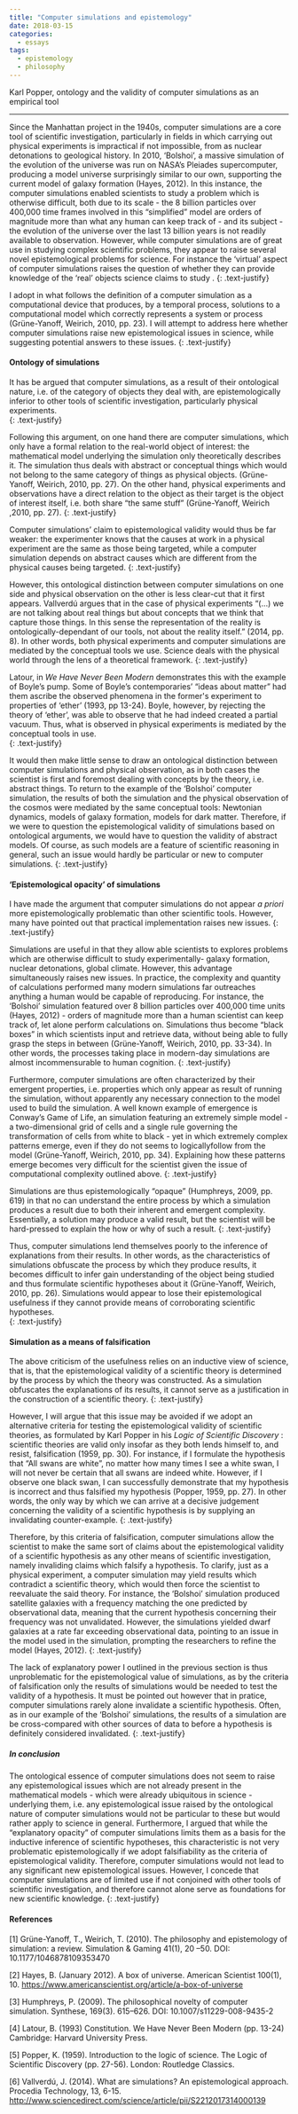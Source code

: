 ```yaml
---
title: "Computer simulations and epistemology"
date: 2018-03-15
categories:
  - essays
tags:
  - epistemology
  - philosophy
---
```


Karl Popper, ontology and the validity of computer simulations as an empirical tool

---
Since the Manhattan project in the 1940s, computer simulations are a core tool of scientific investigation, particularly in fields  in which carrying out physical experiments is impractical if not impossible, from as nuclear detonations to geological history. 
In 2010, ‘Bolshoi’, a massive simulation of the evolution of the universe was run on NASA’s Pleiades supercomputer, producing a model universe surprisingly similar to our own, supporting the current model of galaxy formation (Hayes, 2012). In this instance, the computer simulations enabled scientists to study a problem which is otherwise difficult, both due to its scale - the 8 billion particles over 400,000 time frames involved in this “simplified” model are orders of magnitude more than what any human can keep track of - and its subject - the evolution of the universe over the last 13 billion years is not readily available to observation. 
However, while computer simulations are of great use in studying complex scientific problems, they appear to raise several novel epistemological problems for science.  For instance the ‘virtual’ aspect of computer simulations raises the question of whether they can provide knowledge of the ‘real’ objects science claims to study . 
{: .text-justify}

I adopt in what follows the definition of a computer simulation as a computational device that produces, by a temporal process, solutions to a computational model which correctly represents a system or process (Grüne-Yanoff, Weirich, 2010, pp. 23).
I will attempt to address here whether computer simulations raise new epistemological issues in science, while suggesting potential answers to these issues.
{: .text-justify}

#### Ontology of simulations
It has be argued that computer simulations, as a result of their ontological nature, i.e. of the category of objects they deal with, are epistemologically inferior to other tools of scientific investigation, particularly physical experiments.  
{: .text-justify}

Following this argument, on one hand there are computer simulations, which only have a formal relation to the real-world object of interest: the mathematical model underlying the simulation only theoretically describes it. The simulation thus deals with abstract or conceptual things which would not belong to the same category of things as physical objects. (Grüne-Yanoff, Weirich, 2010, pp. 27). On the other hand, physical experiments and observations  have a direct relation to the object as their target is the object of interest itself, i.e. both share “the same stuff” (Grüne-Yanoff, Weirich ,2010, pp. 27).
{: .text-justify}

Computer simulations’  claim to epistemological validity would thus be far weaker: the experimenter knows that the causes at work in a physical experiment are the same as those being targeted,  while a computer simulation depends on abstract causes which are different from the physical causes being targeted. 
{: .text-justify}

However, this ontological distinction between computer simulations on one side and physical observation on the other is less clear-cut that it first appears. Vallverdú argues that in the case of physical experiments “(...) we are not talking about real things but about concepts that we think that capture those things. In this sense the representation of the reality is ontologically-dependant of our tools, not about the reality itself.” (2014, pp. 8). In other words, both physical experiments and computer simulations are mediated by the conceptual tools we use. Science deals with the physical world through the lens of a theoretical framework. 
{: .text-justify}

Latour, in *We Have Never Been Modern* demonstrates this with the example of Boyle’s pump. Some of Boyle’s contemporaries’  “ideas about matter” had them ascribe the observed phenomena in the former's experiment to properties of ‘ether’ (1993, pp 13-24). Boyle, however, by rejecting the theory of ‘ether’, was able to observe that he had indeed created a partial vacuum. Thus, what is observed in physical experiments is mediated by the conceptual tools in use.  
{: .text-justify}

It would then make little sense to draw an ontological distinction between computer simulations  and physical observation, as in both cases the scientist is first and foremost dealing with concepts by the theory, i.e. abstract things. To return to the example of the ‘Bolshoi’ computer simulation, the results of both the simulation and the physical observation of the cosmos were mediated by the same conceptual tools: Newtonian dynamics, models of galaxy formation, models for dark matter. 
Therefore, if we were to question the epistemological validity of simulations based on ontological arguments, we would have to question the validity of  abstract models. Of course, as such models are a feature of scientific reasoning in general, such an issue would hardly be particular or new to computer simulations. 
{: .text-justify}

#### ‘Epistemological opacity’ of simulations

I have made the argument that computer simulations do not appear *a priori* more epistemologically problematic than other scientific tools. However, many have pointed out that practical implementation raises new issues. 
{: .text-justify}

Simulations are useful in that they allow able scientists to explores problems which are otherwise difficult to study experimentally- galaxy formation, nuclear detonations, global climate. However, this advantage simultaneously raises new issues. In practice, the complexity and quantity of calculations performed many  modern simulations far outreaches anything a human would be capable of reproducing. For instance, the ‘Bolshoi’ simulation featured over 8 billion particles over 400,000 time units (Hayes, 2012) - orders of magnitude more than a human scientist can keep track of, let alone perform calculations on. Simulations thus become “black boxes” in which scientists input and retrieve data, without being able to fully grasp the steps in between (Grüne-Yanoff, Weirich, 2010, pp. 33-34). In other words, the processes taking place in modern-day simulations are almost incommensurable to human cognition. 
{: .text-justify}

Furthermore, computer simulations are often characterized by their emergent properties, i.e. properties which only appear as result of running the simulation, without apparently any necessary connection to the model used to build the simulation. A well known example of emergence is Conway’s Game of Life, an simulation featuring an extremely simple model - a two-dimensional grid of cells and a single rule governing the transformation of cells from white to black - yet in which extremely complex patterns emerge, even if they do not seems to  logicallyfollow from the model (Grüne-Yanoff, Weirich, 2010, pp. 34). Explaining how these patterns emerge becomes very difficult for the scientist given the issue of computational complexity outlined above.
{: .text-justify}

Simulations are thus epistemologically “opaque” (Humphreys, 2009, pp. 619) in that no can understand the entire process by which a simulation produces a result due to both their inherent and emergent complexity. Essentially, a solution may produce a valid result, but the scientist will be hard-pressed to explain the how or why of such a result.
{: .text-justify}

Thus, computer simulations lend themselves poorly to the inference of explanations from their results. In other words, as the characteristics of simulations obfuscate the process by which they produce results, it becomes  difficult to infer gain understanding of the object being studied and thus formulate  scientific hypotheses about it (Grüne-Yanoff, Weirich, 2010, pp. 26). Simulations would  appear to lose their epistemological usefulness if they cannot provide means of corroborating scientific hypotheses.     
{: .text-justify}

#### Simulation as a means of falsification

The above criticism of the usefulness relies on an inductive view of science, that is, that the epistemological validity of a scientific theory is determined by the process by which the theory was constructed. As a simulation obfuscates the explanations of its results, it cannot serve as a justification in the construction of a scientific theory. 
{: .text-justify}

However, I will argue that this issue may be avoided if we adopt an alternative criteria for testing the epistemological validity of scientific theories, as formulated by Karl Popper in his *Logic of Scientific Discovery* : scientific theories are valid only insofar as they both lends himself to, and resist, falsification (1959, pp. 30). For instance, if I formulate the hypothesis that “All swans are white”, no matter how many times I see a white swan, I will not never be certain that all swans are indeed white. However, if I observe one black swan, I can successfully demonstrate that my hypothesis is incorrect and thus falsified my hypothesis (Popper, 1959, pp. 27). In other words, the only way by which we can arrive at a decisive judgement concerning the validity of a scientific hypothesis is by supplying an invalidating counter-example.
{: .text-justify}

Therefore, by this criteria of falsification, computer simulations allow the scientist to make the same sort of claims about the epistemological validity of a scientific hypothesis as any other means of scientific investigation, namely invaliding claims which falsify a hypothesis. To clarify,  just as a physical experiment, a computer simulation may yield results which contradict a scientific theory, which would then force the scientist to reevaluate the said theory.  For instance, the ‘Bolshoi’ simulation produced satellite galaxies with a frequency matching the one predicted by observational data, meaning that the current hypothesis concerning their frequency was not unvalidated.  However, the simulations yielded dwarf galaxies at a rate far exceeding observational data, pointing to an issue in the model used in the simulation, prompting the researchers to refine the model (Hayes, 2012).
{: .text-justify}

The lack of explanatory power I outlined in the previous section is thus unproblematic for the epistemological value of simulations, as by the criteria of falsification only the results of simulations would be needed to test the validity of a hypothesis. It must be pointed  out however that in pratice, computer simulations rarely alone invalidate a scientific hypothesis. Often, as in our example of the ‘Bolshoi’ simulations, the results of a simulation are be cross-compared with other sources of data to before a hypothesis is definitely considered invalidated.
{: .text-justify}

##### In conclusion

The ontological essence of computer simulations does not seem to raise any epistemological issues which are not already present in the mathematical models - which were already ubiquitous in science - underlying them, i.e. any epistemological issue raised by the ontological nature of computer simulations would not be particular to these but would rather apply to science in general. Furthermore, I argued that  while the “explanatory opacity” of computer simulations limits them as a basis for the inductive inference of scientific hypotheses, this characteristic is not very problematic epistemologically if we adopt falsifiability as the criteria of epistemological  validity. Therefore, computer simulations would not lead to any significant new epistemological issues. However, I concede that computer simulations are of limited use if not conjoined with other tools of scientific investigation, and therefore cannot alone serve as foundations for new scientific knowledge.
{: .text-justify}

#### References
[1] Grüne-Yanoff, T., Weirich, T. (2010). The philosophy and epistemology of simulation: a review. 
Simulation & Gaming 41(1), 20 –50. DOI: 10.1177/1046878109353470

[2] Hayes, B. (January 2012). A box of universe. American Scientist 100(1), 10. 
https://www.americanscientist.org/article/a-box-of-universe

[3] Humphreys, P. (2009).  The philosophical novelty of computer simulation. Synthese, 169(3). 
 615–626. DOI: 10.1007/s11229-008-9435-2

[4] Latour, B. (1993) Constitution. We Have Never Been Modern (pp. 13-24) Cambridge: Harvard 
University Press. 

[5] Popper, K. (1959). Introduction to the logic of science. The Logic of Scientific Discovery (pp. 
27-56). London: Routledge Classics.

[6] Vallverdú, J. (2014). What are simulations? An epistemological approach. Procedia Technology, 
13,  6-15.  http://www.sciencedirect.com/science/article/pii/S2212017314000139

